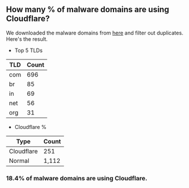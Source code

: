 ## How many % of malware domains are using Cloudflare?


We downloaded the malware domains from [here](https://urlhaus.abuse.ch) and filter out duplicates.
Here's the result.


[//]: # (start replacement)


- Top 5 TLDs

| TLD | Count |
| --- | --- |
| com | 696 |
| br | 85 |
| in | 69 |
| net | 56 |
| org | 31 |


- Cloudflare %

| Type | Count |
| --- | --- |
| Cloudflare | 251 |
| Normal | 1,112 |


### 18.4% of malware domains are using Cloudflare.